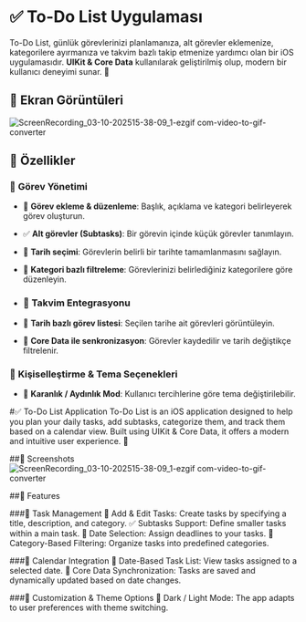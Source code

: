 # ✅ To-Do List Uygulaması

To-Do List, günlük görevlerinizi planlamanıza, alt görevler eklemenize, kategorilere ayırmanıza ve takvim bazlı takip etmenize yardımcı olan bir iOS uygulamasıdır. **UIKit & Core Data** kullanılarak geliştirilmiş olup, modern bir kullanıcı deneyimi sunar. 🚀  


## 📸 Ekran Görüntüleri  


![ScreenRecording_03-10-202515-38-09_1-ezgif com-video-to-gif-converter](https://github.com/user-attachments/assets/eead40f7-1834-4f55-897f-7f9dcc791d3c)

## 🎯 Özellikler

### 🔹 **Görev Yönetimi**
- 📝 **Görev ekleme & düzenleme**: Başlık, açıklama ve kategori belirleyerek görev oluşturun.
- ✅ **Alt görevler (Subtasks)**: Bir görevin içinde küçük görevler tanımlayın.
- 📅 **Tarih seçimi**: Görevlerin belirli bir tarihte tamamlanmasını sağlayın.
- 📂 **Kategori bazlı filtreleme**: Görevlerinizi belirlediğiniz kategorilere göre düzenleyin.

- ### 📅 **Takvim Entegrasyonu**
- 📆 **Tarih bazlı görev listesi**: Seçilen tarihe ait görevleri görüntüleyin.
- 🔄 **Core Data ile senkronizasyon**: Görevler kaydedilir ve tarih değiştikçe filtrelenir.

### 🎨 **Kişiselleştirme & Tema Seçenekleri**
- 🌙 **Karanlık / Aydınlık Mod**: Kullanıcı tercihlerine göre tema değiştirilebilir.

#✅ To-Do List Application
To-Do List is an iOS application designed to help you plan your daily tasks, add subtasks, categorize them, and track them based on a calendar view. Built using UIKit & Core Data, it offers a modern and intuitive user experience. 🚀

##📸 Screenshots
![ScreenRecording_03-10-202515-38-09_1-ezgif com-video-to-gif-converter](https://github.com/user-attachments/assets/eead40f7-1834-4f55-897f-7f9dcc791d3c)

##🎯 Features

###🔹 Task Management
📝 Add & Edit Tasks: Create tasks by specifying a title, description, and category.
✅ Subtasks Support: Define smaller tasks within a main task.
📅 Date Selection: Assign deadlines to your tasks.
📂 Category-Based Filtering: Organize tasks into predefined categories.

###📅 Calendar Integration
📆 Date-Based Task List: View tasks assigned to a selected date.
🔄 Core Data Synchronization: Tasks are saved and dynamically updated based on date changes.

###🎨 Customization & Theme Options
🌙 Dark / Light Mode: The app adapts to user preferences with theme switching.


